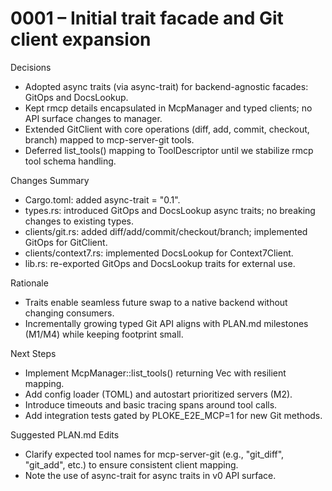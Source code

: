 # 0001 – Initial trait facade and Git client expansion

Decisions
- Adopted async traits (via async-trait) for backend-agnostic facades: GitOps and DocsLookup.
- Kept rmcp details encapsulated in McpManager and typed clients; no API surface changes to manager.
- Extended GitClient with core operations (diff, add, commit, checkout, branch) mapped to mcp-server-git tools.
- Deferred list_tools() mapping to ToolDescriptor until we stabilize rmcp tool schema handling.

Changes Summary
- Cargo.toml: added async-trait = "0.1".
- types.rs: introduced GitOps and DocsLookup async traits; no breaking changes to existing types.
- clients/git.rs: added diff/add/commit/checkout/branch; implemented GitOps for GitClient.
- clients/context7.rs: implemented DocsLookup for Context7Client.
- lib.rs: re-exported GitOps and DocsLookup traits for external use.

Rationale
- Traits enable seamless future swap to a native backend without changing consumers.
- Incrementally growing typed Git API aligns with PLAN.md milestones (M1/M4) while keeping footprint small.

Next Steps
- Implement McpManager::list_tools() returning Vec<ToolDescriptor> with resilient mapping.
- Add config loader (TOML) and autostart prioritized servers (M2).
- Introduce timeouts and basic tracing spans around tool calls.
- Add integration tests gated by PLOKE_E2E_MCP=1 for new Git methods.

Suggested PLAN.md Edits
- Clarify expected tool names for mcp-server-git (e.g., "git_diff", "git_add", etc.) to ensure consistent client mapping.
- Note the use of async-trait for async traits in v0 API surface.

